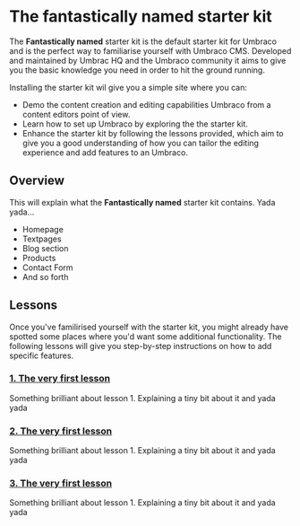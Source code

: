 # The fantastically named starter kit
The **Fantastically named** starter kit is the default starter kit for Umbraco and is the perfect way to familiarise yourself with Umbraco CMS. Developed and maintained by Umbrac HQ and the Umbraco community it aims to give you the basic knowledge you need in order to hit the ground running.

Installing the starter kit wil give you a simple site where you can:

* Demo the content creation and editing capabilities Umbraco from a content editors point of view.
* Learn how to set up Umbraco by exploring the the starter kit.
* Enhance the starter kit by following the lessons provided, which aim to give you a good understanding of how you can tailor the editing experience and add features to an Umbraco. 

## Overview
This will explain what the **Fantastically named** starter kit contains. Yada yada...

* Homepage
* Textpages 
* Blog section
* Products
* Contact Form
* And so forth

## Lessons
Once you've familirised yourself with the starter kit, you might already have spotted some places where you'd want some additional functionality. The following lessons will give you step-by-step instructions on how to add specific features.

### [1. The very first lesson](Lesson-1/)
Something brilliant about lesson 1. Explaining a tiny bit about it and yada yada

### [2. The very first lesson](Lesson-2/)
Something brilliant about lesson 1. Explaining a tiny bit about it and yada yada 

### [3. The very first lesson](Lesson-3/)
Something brilliant about lesson 1. Explaining a tiny bit about it and yada yada

